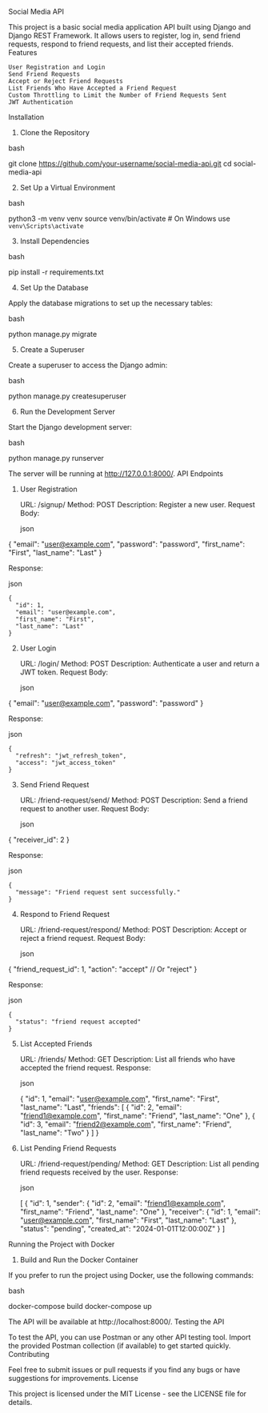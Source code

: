 Social Media API

This project is a basic social media application API built using Django and Django REST Framework. It allows users to register, log in, send friend requests, respond to friend requests, and list their accepted friends.
Features

    User Registration and Login
    Send Friend Requests
    Accept or Reject Friend Requests
    List Friends Who Have Accepted a Friend Request
    Custom Throttling to Limit the Number of Friend Requests Sent
    JWT Authentication

Installation
1. Clone the Repository

bash

git clone https://github.com/your-username/social-media-api.git
cd social-media-api

2. Set Up a Virtual Environment

bash

python3 -m venv venv
source venv/bin/activate  # On Windows use `venv\Scripts\activate`

3. Install Dependencies

bash

pip install -r requirements.txt

4. Set Up the Database

Apply the database migrations to set up the necessary tables:

bash

python manage.py migrate

5. Create a Superuser

Create a superuser to access the Django admin:

bash

python manage.py createsuperuser

6. Run the Development Server

Start the Django development server:

bash

python manage.py runserver

The server will be running at http://127.0.0.1:8000/.
API Endpoints
1. User Registration

    URL: /signup/
    Method: POST
    Description: Register a new user.
    Request Body:

    json

{
  "email": "user@example.com",
  "password": "password",
  "first_name": "First",
  "last_name": "Last"
}

Response:

json

    {
      "id": 1,
      "email": "user@example.com",
      "first_name": "First",
      "last_name": "Last"
    }

2. User Login

    URL: /login/
    Method: POST
    Description: Authenticate a user and return a JWT token.
    Request Body:

    json

{
  "email": "user@example.com",
  "password": "password"
}

Response:

json

    {
      "refresh": "jwt_refresh_token",
      "access": "jwt_access_token"
    }

3. Send Friend Request

    URL: /friend-request/send/
    Method: POST
    Description: Send a friend request to another user.
    Request Body:

    json

{
  "receiver_id": 2
}

Response:

json

    {
      "message": "Friend request sent successfully."
    }

4. Respond to Friend Request

    URL: /friend-request/respond/
    Method: POST
    Description: Accept or reject a friend request.
    Request Body:

    json

{
  "friend_request_id": 1,
  "action": "accept"  // Or "reject"
}

Response:

json

    {
      "status": "friend request accepted"
    }

5. List Accepted Friends

    URL: /friends/
    Method: GET
    Description: List all friends who have accepted the friend request.
    Response:

    json

    {
      "id": 1,
      "email": "user@example.com",
      "first_name": "First",
      "last_name": "Last",
      "friends": [
        {
          "id": 2,
          "email": "friend1@example.com",
          "first_name": "Friend",
          "last_name": "One"
        },
        {
          "id": 3,
          "email": "friend2@example.com",
          "first_name": "Friend",
          "last_name": "Two"
        }
      ]
    }

6. List Pending Friend Requests

    URL: /friend-request/pending/
    Method: GET
    Description: List all pending friend requests received by the user.
    Response:

    json

    [
      {
        "id": 1,
        "sender": {
          "id": 2,
          "email": "friend1@example.com",
          "first_name": "Friend",
          "last_name": "One"
        },
        "receiver": {
          "id": 1,
          "email": "user@example.com",
          "first_name": "First",
          "last_name": "Last"
        },
        "status": "pending",
        "created_at": "2024-01-01T12:00:00Z"
      }
    ]

Running the Project with Docker
1. Build and Run the Docker Container

If you prefer to run the project using Docker, use the following commands:

bash

docker-compose build
docker-compose up

The API will be available at http://localhost:8000/.
Testing the API

To test the API, you can use Postman or any other API testing tool. Import the provided Postman collection (if available) to get started quickly.
Contributing

Feel free to submit issues or pull requests if you find any bugs or have suggestions for improvements.
License

This project is licensed under the MIT License - see the LICENSE file for details.